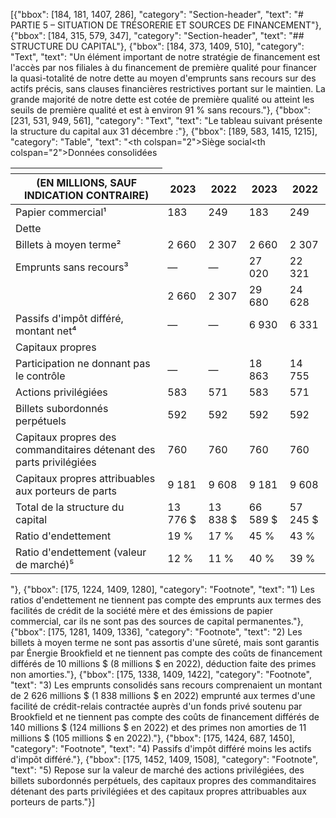 [{"bbox": [184, 181, 1407, 286], "category": "Section-header", "text": "# PARTIE 5 – SITUATION DE TRÉSORERIE ET SOURCES DE FINANCEMENT"}, {"bbox": [184, 315, 579, 347], "category": "Section-header", "text": "## STRUCTURE DU CAPITAL"}, {"bbox": [184, 373, 1409, 510], "category": "Text", "text": "Un élément important de notre stratégie de financement est l'accès par nos filiales à du financement de première qualité pour financer la quasi-totalité de notre dette au moyen d'emprunts sans recours sur des actifs précis, sans clauses financières restrictives portant sur le maintien. La grande majorité de notre dette est cotée de première qualité ou atteint les seuils de première qualité et est à environ 91 % sans recours."}, {"bbox": [231, 531, 949, 561], "category": "Text", "text": "Le tableau suivant présente la structure du capital aux 31 décembre :"}, {"bbox": [189, 583, 1415, 1215], "category": "Table", "text": "<table><thead><tr><th></th><th colspan=\"2\">Siège social</th><th colspan=\"2\">Données consolidées</th></tr><tr><th>(EN MILLIONS, SAUF INDICATION CONTRAIRE)</th><th>2023</th><th>2022</th><th>2023</th><th>2022</th></tr></thead><tbody><tr><td>Papier commercial¹</td><td>183</td><td>249</td><td>183</td><td>249</td></tr><tr><td>Dette</td><td></td><td></td><td></td><td></td></tr><tr><td>Billets à moyen terme²</td><td>2 660</td><td>2 307</td><td>2 660</td><td>2 307</td></tr><tr><td>Emprunts sans recours³</td><td>—</td><td>—</td><td>27 020</td><td>22 321</td></tr><tr><td></td><td>2 660</td><td>2 307</td><td>29 680</td><td>24 628</td></tr><tr><td>Passifs d'impôt différé, montant net⁴</td><td>—</td><td>—</td><td>6 930</td><td>6 331</td></tr><tr><td>Capitaux propres</td><td></td><td></td><td></td><td></td></tr><tr><td>Participation ne donnant pas le contrôle</td><td>—</td><td>—</td><td>18 863</td><td>14 755</td></tr><tr><td>Actions privilégiées</td><td>583</td><td>571</td><td>583</td><td>571</td></tr><tr><td>Billets subordonnés perpétuels</td><td>592</td><td>592</td><td>592</td><td>592</td></tr><tr><td>Capitaux propres des commanditaires détenant des parts privilégiées</td><td>760</td><td>760</td><td>760</td><td>760</td></tr><tr><td>Capitaux propres attribuables aux porteurs de parts</td><td>9 181</td><td>9 608</td><td>9 181</td><td>9 608</td></tr><tr><td>Total de la structure du capital</td><td>13 776 $</td><td>13 838 $</td><td>66 589 $</td><td>57 245 $</td></tr><tr><td>Ratio d'endettement</td><td>19 %</td><td>17 %</td><td>45 %</td><td>43 %</td></tr><tr><td>Ratio d'endettement (valeur de marché)⁵</td><td>12 %</td><td>11 %</td><td>40 %</td><td>39 %</td></tr></tbody></table>"}, {"bbox": [175, 1224, 1409, 1280], "category": "Footnote", "text": "1) Les ratios d'endettement ne tiennent pas compte des emprunts aux termes des facilités de crédit de la société mère et des émissions de papier commercial, car ils ne sont pas des sources de capital permanentes."}, {"bbox": [175, 1281, 1409, 1336], "category": "Footnote", "text": "2) Les billets à moyen terme ne sont pas assortis d'une sûreté, mais sont garantis par Énergie Brookfield et ne tiennent pas compte des coûts de financement différés de 10 millions $ (8 millions $ en 2022), déduction faite des primes non amorties."}, {"bbox": [175, 1338, 1409, 1422], "category": "Footnote", "text": "3) Les emprunts consolidés sans recours comprenaient un montant de 2 626 millions $ (1 838 millions $ en 2022) emprunté aux termes d'une facilité de crédit-relais contractée auprès d'un fonds privé soutenu par Brookfield et ne tiennent pas compte des coûts de financement différés de 140 millions $ (124 millions $ en 2022) et des primes non amorties de 11 millions $ (105 millions $ en 2022)."}, {"bbox": [175, 1424, 687, 1450], "category": "Footnote", "text": "4) Passifs d'impôt différé moins les actifs d'impôt différé."}, {"bbox": [175, 1452, 1409, 1508], "category": "Footnote", "text": "5) Repose sur la valeur de marché des actions privilégiées, des billets subordonnés perpétuels, des capitaux propres des commanditaires détenant des parts privilégiées et des capitaux propres attribuables aux porteurs de parts."}]